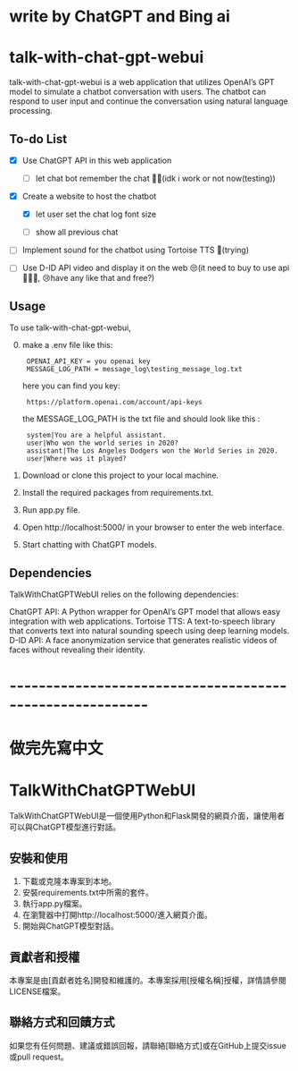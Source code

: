 # write by ChatGPT and Bing ai
# talk-with-chat-gpt-webui
talk-with-chat-gpt-webui is a web application that utilizes OpenAI’s GPT model to simulate a chatbot conversation with users. The chatbot can respond to user input and continue the conversation using natural language processing.

##  To-do List

- [x] Use ChatGPT API in this web application 

    - [ ] let chat bot remember the chat 🤷‍♀️(idk i work or not now(testing))

- [x] Create a website to host the chatbot 

    - [x] let user set the chat log font size

    - [ ] show all previous chat 

- [ ] Implement sound for the chatbot using Tortoise TTS 🤔(trying)

- [ ] Use D-ID API video and display it on the web 😒(it need to buy to use api💸💸💸, 😢have any like that and free?)


## Usage
To use talk-with-chat-gpt-webui,

0. make a .env file like this:
        
        OPENAI_API_KEY = you openai key 
        MESSAGE_LOG_PATH = message_log\testing_message_log.txt
    here you can find you key:

        https://platform.openai.com/account/api-keys

    the MESSAGE_LOG_PATH is the txt file and should look like this :

        system|You are a helpful assistant.
        user|Who won the world series in 2020?
        assistant|The Los Angeles Dodgers won the World Series in 2020.
        user|Where was it played?

1. Download or clone this project to your local machine.
2. Install the required packages from requirements.txt.
3. Run app.py file.
4. Open http://localhost:5000/ in your browser to enter the web interface.
5. Start chatting with ChatGPT models.

##  Dependencies
TalkWithChatGPTWebUI relies on the following dependencies:

ChatGPT API: A Python wrapper for OpenAI’s GPT model that allows easy integration with web applications.
Tortoise TTS: A text-to-speech library that converts text into natural sounding speech using deep learning models.
D-ID API: A face anonymization service that generates realistic videos of faces without revealing their identity.

# ---------------------------------------------------------
# 做完先寫中文
# TalkWithChatGPTWebUI

TalkWithChatGPTWebUI是一個使用Python和Flask開發的網頁介面，讓使用者可以與ChatGPT模型進行對話。

## 安裝和使用

1. 下載或克隆本專案到本地。
2. 安裝requirements.txt中所需的套件。
3. 執行app.py檔案。
4. 在瀏覽器中打開http://localhost:5000/進入網頁介面。
5. 開始與ChatGPT模型對話。

## 貢獻者和授權

本專案是由[貢獻者姓名]開發和維護的。本專案採用[授權名稱]授權，詳情請參閱LICENSE檔案。

## 聯絡方式和回饋方式

如果您有任何問題、建議或錯誤回報，請聯絡[聯絡方式]或在GitHub上提交issue或pull request。
